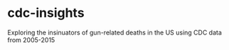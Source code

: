 # cdc-insights
Exploring the insinuators of gun-related deaths in the US using CDC data from 2005-2015
